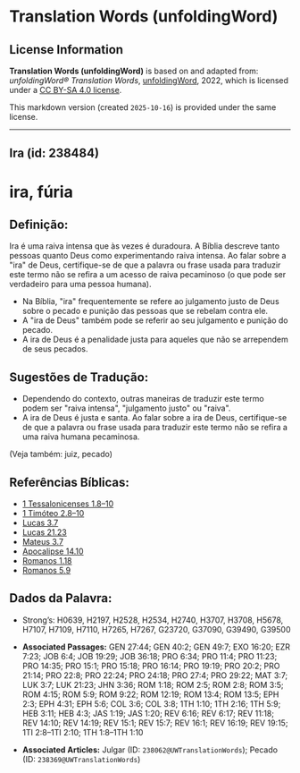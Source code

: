 # Translation Words (unfoldingWord)

## License Information

**Translation Words (unfoldingWord)** is based on and adapted from: _unfoldingWord® Translation Words_, [unfoldingWord](https://unfoldingword.org/utw), 2022, which is licensed under a [CC BY-SA 4.0 license](https://creativecommons.org/licenses/by-sa/4.0/legalcode.en).

This markdown version (created `2025-10-16`) is provided under the same license.



--------------------------------

## Ira (id: 238484)

ira, fúria
==========

Definição:
----------

Ira é uma raiva intensa que às vezes é duradoura. A Bíblia descreve tanto pessoas quanto Deus como experimentando raiva intensa. Ao falar sobre a "ira" de Deus, certifique\-se de que a palavra ou frase usada para traduzir este termo não se refira a um acesso de raiva pecaminoso (o que pode ser verdadeiro para uma pessoa humana).

* Na Bíblia, "ira" frequentemente se refere ao julgamento justo de Deus sobre o pecado e punição das pessoas que se rebelam contra ele.
* A "ira de Deus" também pode se referir ao seu julgamento e punição do pecado.
* A ira de Deus é a penalidade justa para aqueles que não se arrependem de seus pecados.

Sugestões de Tradução:
----------------------

* Dependendo do contexto, outras maneiras de traduzir este termo podem ser "raiva intensa", "julgamento justo" ou "raiva".
* A ira de Deus é justa e santa. Ao falar sobre a ira de Deus, certifique\-se de que a palavra ou frase usada para traduzir este termo não se refira a uma raiva humana pecaminosa.

(Veja também: juiz, pecado)

Referências Bíblicas:
---------------------

* [1 Tessalonicenses 1\.8–10](https://ref.ly/1Thess1:8-1Thess1:10)
* [1 Timóteo 2\.8–10](https://ref.ly/1Tim2:8-1Tim2:10)
* [Lucas 3\.7](https://ref.ly/Luke3:7)
* [Lucas 21\.23](https://ref.ly/Luke21:23)
* [Mateus 3\.7](https://ref.ly/Matt3:7)
* [Apocalipse 14\.10](https://ref.ly/Rev14:10)
* [Romanos 1\.18](https://ref.ly/Rom1:18)
* [Romanos 5\.9](https://ref.ly/Rom5:9)

Dados da Palavra:
-----------------

* Strong’s: H0639, H2197, H2528, H2534, H2740, H3707, H3708, H5678, H7107, H7109, H7110, H7265, H7267, G23720, G37090, G39490, G39500

* **Associated Passages:** GEN 27:44; GEN 40:2; GEN 49:7; EXO 16:20; EZR 7:23; JOB 6:4; JOB 19:29; JOB 36:18; PRO 6:34; PRO 11:4; PRO 11:23; PRO 14:35; PRO 15:1; PRO 15:18; PRO 16:14; PRO 19:19; PRO 20:2; PRO 21:14; PRO 22:8; PRO 22:24; PRO 24:18; PRO 27:4; PRO 29:22; MAT 3:7; LUK 3:7; LUK 21:23; JHN 3:36; ROM 1:18; ROM 2:5; ROM 2:8; ROM 3:5; ROM 4:15; ROM 5:9; ROM 9:22; ROM 12:19; ROM 13:4; ROM 13:5; EPH 2:3; EPH 4:31; EPH 5:6; COL 3:6; COL 3:8; 1TH 1:10; 1TH 2:16; 1TH 5:9; HEB 3:11; HEB 4:3; JAS 1:19; JAS 1:20; REV 6:16; REV 6:17; REV 11:18; REV 14:10; REV 14:19; REV 15:1; REV 15:7; REV 16:1; REV 16:19; REV 19:15; 1TI 2:8–1TI 2:10; 1TH 1:8–1TH 1:10
* **Associated Articles:** Julgar (ID: `238062@UWTranslationWords`); Pecado (ID: `238369@UWTranslationWords`)

